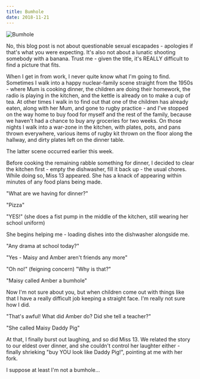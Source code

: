```yaml
---
title: Bumhole
date: 2018-11-21
---
```


![Bumhole](https://source.unsplash.com/s9CC2SKySJM/1600x900)

No, this blog post is not about questionable sexual escapades - apologies if that's what you were expecting. It's also not about a lunatic shooting somebody with a banana. Trust me - given the title, it's REALLY difficult to find a picture that fits.

When I get in from work, I never quite know what I'm going to find. Sometimes I walk into a happy nuclear-family scene straight from the 1950s - where Mum is cooking dinner, the children are doing their homework, the radio is playing in the kitchen, and the kettle is already on to make a cup of tea. At other times I walk in to find out that one of the children has already eaten, along with her Mum, and gone to rugby practice - and I've stopped on the way home to buy food for myself and the rest of the family, because we haven't had a chance to buy any groceries for two weeks. On those nights I walk into a war-zone in the kitchen, with plates, pots, and pans thrown everywhere, various items of rugby kit thrown on the floor along the hallway, and dirty plates left on the dinner table.

The latter scene occurred earlier this week.

Before cooking the remaining rabble something for dinner, I decided to clear the kitchen first - empty the dishwasher, fill it back up - the usual chores. While doing so, Miss 13 appeared. She has a knack of appearing within minutes of any food plans being made.

"What are we having for dinner?"

"Pizza"

"YES!" (she does a fist pump in the middle of the kitchen, still wearing her school uniform)

She begins helping me - loading dishes into the dishwasher alongside me.

"Any drama at school today?"

"Yes - Maisy and Amber aren't friends any more"

"Oh no!" (feigning concern) "Why is that?"

"Maisy called Amber a bumhole"

Now I'm not sure about you, but when children come out with things like that I have a really difficult job keeping a straight face. I'm really not sure how I did.

"That's awful! What did Amber do? Did she tell a teacher?"

"She called Maisy Daddy Pig"

At that, I finally burst out laughing, and so did Miss 13. We related the story to our eldest over dinner, and she couldn't control her laughter either - finally shrieking "buy YOU look like Daddy Pig!", pointing at me with her fork.

I suppose at least I'm not a bumhole...